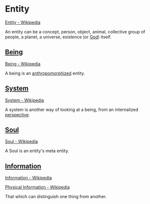 # Entity

<a href="https://en.wikipedia.org/wiki/Entity" target="_blank">Entity - Wikipedia</a>

An entity can be a concept, person, object, animal, collective group of people, a planet, a universe, existence (or [God](./god.md)) itself.

## [Being](./being)

<a href="https://en.wikipedia.org/wiki/Being" target="_blank">Being - Wikipedia</a>

A being is an [anthropomorphized](./anthropomorphism.md) entity.

## [System](./system.md)

<a href="https://en.wikipedia.org/wiki/System" target="_blank">System - Wikipedia</a>

A system is another way of looking at a being, from an internalized [perspective](./perspective.md).

## [Soul](./soul.md)

<a href="https://en.wikipedia.org/wiki/Soul" target="_blank">Soul - Wikipedia</a>

A Soul is an entity's meta entity.

## [Information](./information.md)

<a href="https://en.wikipedia.org/wiki/Information" target="_blank">Information - Wikipedia</a>

<a href="https://en.wikipedia.org/wiki/Physical_information" target="_blank">Physical Information - Wikipedia</a>

That which can distinguish one thing from another.
